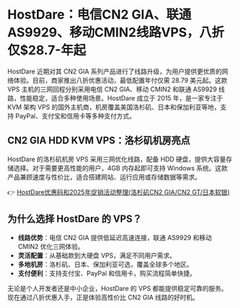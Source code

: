 # HostDare：电信CN2 GIA、联通AS9929、移动CMIN2线路VPS，八折仅$28.7-年起

HostDare 近期对其 CN2 GIA 系列产品进行了线路升级，为用户提供更优质的网络体验。目前，商家推出八折优惠活动，最低配置年付仅需 28.79 美元起。这款 VPS 主机的三网回程分别采用电信 CN2 GIA、移动 CMIN2 和联通 AS9929 线路，性能稳定，适合多种使用场景。HostDare 成立于 2015 年，是一家专注于 KVM 架构 VPS 的国外主机商，机房覆盖美国洛杉矶、日本和保加利亚等地，支持 PayPal、支付宝和信用卡等多种支付方式。

## CN2 GIA HDD KVM VPS：洛杉矶机房亮点

HostDare 的洛杉矶机房 VPS 采用三网优化线路，配备 HDD 硬盘，提供大容量存储选择。对于需要更高性能的用户，4GB 内存起即可支持 Windows 系统。这款产品兼顾速度与性价比，适合搭建网站、运行应用或存储数据等需求。

👉 [HostDare优惠码和2025年促销活动整理(洛杉矶CN2 GIA/CN2 GT/日本软银)](https://bit.ly/hostdare)

## 为什么选择 HostDare 的 VPS？

- **线路优势**：电信 CN2 GIA 提供低延迟高速连接，联通 AS9929 和移动 CMIN2 优化三网体验。
- **灵活配置**：从基础款到大硬盘 VPS，满足不同用户需求。
- **多地机房**：洛杉矶、日本、保加利亚可选，覆盖全球多个地区。
- **支付便利**：支持支付宝、PayPal 和信用卡，购买流程简单快捷。

无论是个人开发者还是中小企业，HostDare 的 VPS 都能提供稳定可靠的服务。现在通过八折优惠入手，正是体验高性价比 CN2 GIA 线路的好时机。